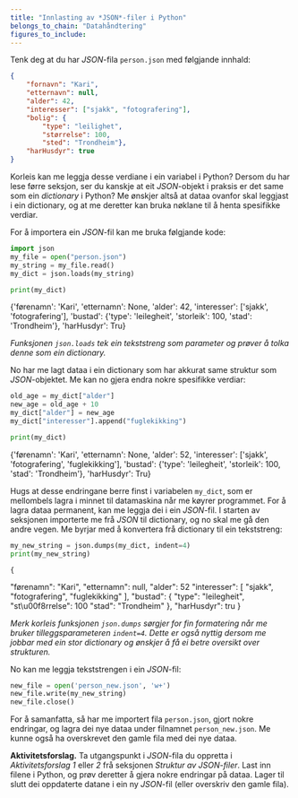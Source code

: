 ```yaml
---
title: "Innlasting av *JSON*-filer i Python"
belongs_to_chain: "Datahåndtering"
figures_to_include:
---
```


Tenk deg at du har *JSON*-fila `person.json` med følgjande innhald:

```json
{
    "fornavn": "Kari",
    "etternavn": null,
    "alder": 42, 
    "interesser": ["sjakk", "fotografering"],
    "bolig": {
        "type": "leilighet", 
        "størrelse": 100, 
        "sted": "Trondheim"}, 
    "harHusdyr": true
}
```

Korleis kan me leggja desse verdiane i ein variabel i Python? Dersom du har lese førre seksjon, ser du kanskje at eit *JSON*-objekt i praksis er det same som ein *dictionary* i Python? Me ønskjer altså at dataa ovanfor skal leggjast i ein dictionary, og at me deretter kan bruka nøklane til å henta spesifikke verdiar.

For å importera ein *JSON*-fil kan me bruka følgjande kode:


```python
import json
my_file = open("person.json")
my_string = my_file.read()
my_dict = json.loads(my_string)

print(my_dict)
```

{'førenamn': 'Kari', 'etternamn': None, 'alder': 42, 'interesser': ['sjakk', 'fotografering'], 'bustad': {'type': 'leilegheit', 'storleik': 100, 'stad': 'Trondheim'}, 'harHusdyr': Tru}


*Funksjonen `json.loads` tek ein tekststreng som parameter og prøver å tolka denne som ein dictionary.*

No har me lagt dataa i ein dictionary som har akkurat same struktur som *JSON*-objektet. Me kan no gjera endra nokre spesifikke verdiar:


```python
old_age = my_dict["alder"] 
new_age = old_age + 10
my_dict["alder"] = new_age
my_dict["interesser"].append("fuglekikking")

print(my_dict)
```

{'førenamn': 'Kari', 'etternamn': None, 'alder': 52, 'interesser': ['sjakk', 'fotografering', 'fuglekikking'], 'bustad': {'type': 'leilegheit', 'storleik': 100, 'stad': 'Trondheim'}, 'harHusdyr': Tru}


Hugs at desse endringane berre finst i variabelen `my_dict`, som er mellombels lagra i minnet til datamaskina når me køyrer programmet. For å lagra dataa permanent, kan me leggja dei i ein *JSON*-fil. I starten av seksjonen importerte me frå *JSON* til dictionary, og no skal me gå den andre vegen. Me byrjar med å konvertera frå dictionary til ein tekststreng:


```python
my_new_string = json.dumps(my_dict, indent=4)
print(my_new_string)
```

    {
"førenamn": "Kari",
"etternamn": null,
"alder": 52
"interesser": [
"sjakk",
"fotografering",
"fuglekikking"
        ],
"bustad": {
"type": "leilegheit",
"st\u00f8rrelse": 100
"stad": "Trondheim"
        },
"harHusdyr": tru
    }


*Merk korleis funksjonen `json.dumps` sørgjer for fin formatering når me bruker tilleggsparameteren `indent=4`. Dette er også nyttig dersom me jobbar med ein stor dictionary og ønskjer å få ei betre oversikt over strukturen.*

No kan me leggja tekststrengen i ein *JSON*-fil:


```python
new_file = open('person_new.json', 'w+')
new_file.write(my_new_string)
new_file.close()
```

For å samanfatta, så har me importert fila `person.json`, gjort nokre endringar, og lagra dei nye dataa under filnamnet `person_new.json`. Me kunne også ha overskrevet den gamle fila med dei nye dataa.

**Aktivitetsforslag.** Ta utgangspunkt i *JSON*-fila du oppretta i *Aktivitetsforslag 1* eller *2* frå seksjonen *Struktur av JSON-filer*. Last inn filene i Python, og prøv deretter å gjera nokre endringar på dataa. Lager til slutt dei oppdaterte datane i ein ny *JSON*-fil (eller overskriv den gamle fila).
